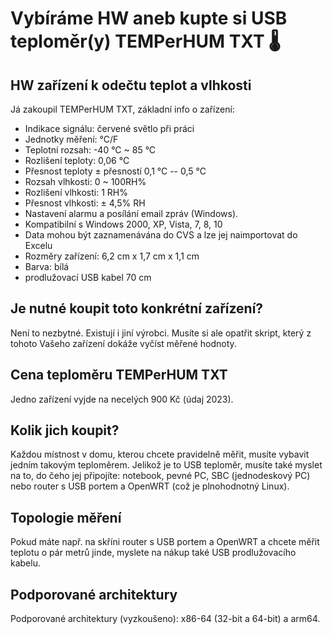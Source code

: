 # Vybíráme HW aneb kupte si USB teploměr(y) TEMPerHUM TXT :thermometer:

## HW zařízení k odečtu teplot a vlhkosti
Já zakoupil TEMPerHUM TXT, základní info o zařízení:

- Indikace signálu: červené světlo při práci 
- Jednotky měření: °C/F
- Teplotní rozsah: -40 °C ~ 85 °C
- Rozlišení teploty: 0,06 °C
- Přesnost teploty ± přesností 0,1 °C -- 0,5 °C
- Rozsah vlhkosti: 0 ~ 100RH%
- Rozlišení vlhkosti: 1 RH%
- Přesnost vlhkosti: ± 4,5% RH
- Nastavení alarmu a posílání email zpráv (Windows).
- Kompatibilní s Windows 2000, XP, Vista, 7, 8, 10
- Data mohou být zaznamenávána do CVS a lze jej naimportovat do Excelu
- Rozměry zařízení: 6,2 cm x 1,7 cm x 1,1 cm
- Barva: bílá
- prodlužovací USB kabel 70 cm

## Je nutné koupit toto konkrétní zařízení?
Není to nezbytné. Existují i jiní výrobci. Musíte si ale opatřit skript, který
z tohoto Vašeho zařízení dokáže vyčíst měřené hodnoty.

## Cena teploměru TEMPerHUM TXT
Jedno zařízení vyjde na necelých 900 Kč (údaj 2023).

## Kolik jich koupit?
Každou místnost v domu, kterou chcete pravidelně měřit, 
musíte vybavit jedním takovým teploměrem. Jelikož je to USB teploměr, 
musíte také myslet na to, do čeho jej připojíte: notebook, pevné PC, 
SBC (jednodeskový PC) nebo router s USB portem a OpenWRT (což je plnohodnotný Linux).

## Topologie měření
Pokud máte např. na skříni router s USB portem a OpenWRT a chcete měřit teplotu o pár
metrů jinde, myslete na nákup také USB prodlužovacího kabelu.

## Podporované architektury
Podporované architektury (vyzkoušeno): x86-64 (32-bit a 64-bit) a arm64.
